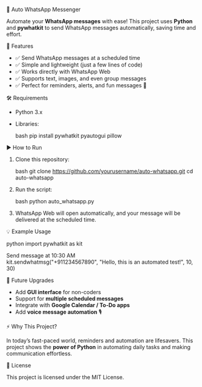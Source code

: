 📱 Auto WhatsApp Messenger

Automate your **WhatsApp messages** with ease!
This project uses **Python** and **pywhatkit** to send WhatsApp messages automatically, saving time and effort.

🚀 Features

* ✅ Send WhatsApp messages at a scheduled time
* ✅ Simple and lightweight (just a few lines of code)
* ✅ Works directly with WhatsApp Web
* ✅ Supports text, images, and even group messages
* ✅ Perfect for reminders, alerts, and fun messages 🎉

🛠️ Requirements

* Python 3.x
* Libraries:

  bash
  pip install pywhatkit pyautogui pillow
  

▶️ How to Run

1. Clone this repository:

   bash
   git clone https://github.com/yourusername/auto-whatsapp.git
   cd auto-whatsapp
   
2. Run the script:

   bash
   python auto_whatsapp.py
   
3. WhatsApp Web will open automatically, and your message will be delivered at the scheduled time.

💡 Example Usage

python
import pywhatkit as kit  

Send message at 10:30 AM  
kit.sendwhatmsg("+911234567890", "Hello, this is an automated test!", 10, 30)  

🔮 Future Upgrades

* Add **GUI interface** for non-coders
* Support for **multiple scheduled messages**
* Integrate with **Google Calendar / To-Do apps**
* Add **voice message automation** 🎙️

⚡ Why This Project?

In today’s fast-paced world, reminders and automation are lifesavers.
This project shows the **power of Python** in automating daily tasks and making communication effortless.

📜 License

This project is licensed under the MIT License.
